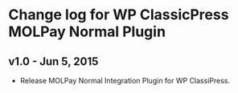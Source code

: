 # Change log for WP ClassicPress MOLPay Normal Plugin

## v1.0 - Jun 5, 2015

- Release MOLPay Normal Integration Plugin for WP ClassiPress.